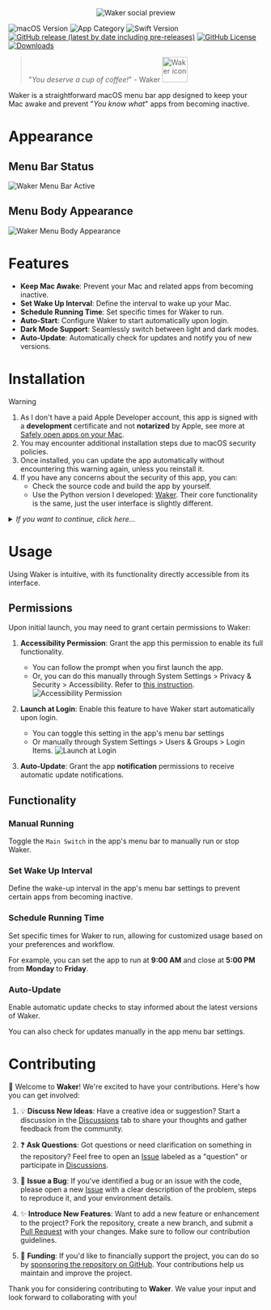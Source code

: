 <div style="text-align:center;">
    <img src="./docs/social-preview.png" alt="Waker social preview">
</div>

![macOS Version](https://img.shields.io/badge/macOS_Version-13.0%2B-green?logo=macOS)
![App Category](https://img.shields.io/badge/App_Category-Utilities-blue?logo=apple)
![Swift Version](https://img.shields.io/badge/Swift_Version-5-blue?logo=swift)
[![GitHub release (latest by date including pre-releases)](https://img.shields.io/github/v/release/ChenglongMa/waker-mac?include_prereleases)](https://github.com/ChenglongMa/waker-mac/releases/latest)
[![GitHub License](https://img.shields.io/github/license/ChenglongMa/waker-mac)](https://github.com/ChenglongMa/waker-mac/blob/main/LICENSE)
[![Downloads](https://img.shields.io/github/downloads/ChenglongMa/waker-mac/total)](https://github.com/ChenglongMa/waker-mac/releases/latest)

> "_You deserve a cup of coffee!_" - Waker <img src="./docs/icon.svg" alt="Waker icon" width="50px">

Waker is a straightforward macOS menu bar app designed to keep your Mac awake and prevent "_You know what_" apps from
becoming inactive.

# Appearance

## Menu Bar Status

![Waker Menu Bar Active](./docs/appearance/menu-bar-status.svg)

## Menu Body Appearance

![Waker Menu Body Appearance](./docs/appearance/menu-body-appearance.png)

# Features

- **Keep Mac Awake**: Prevent your Mac and related apps from becoming inactive.
- **Set Wake Up Interval**: Define the interval to wake up your Mac.
- **Schedule Running Time**: Set specific times for Waker to run.
- **Auto-Start**: Configure Waker to start automatically upon login.
- **Dark Mode Support**: Seamlessly switch between light and dark modes.
- **Auto-Update**: Automatically check for updates and notify you of new versions.

# Installation

> [!WARNING]
> 1. As I don't have a paid Apple Developer account, this app is signed with a **development** certificate and not **notarized** by Apple, see more at [Safely open apps on your Mac](https://support.apple.com/en-us/102445).
> 2. You may encounter additional installation steps due to macOS security policies.
> 3. Once installed, you can update the app automatically without encountering this warning again, unless you reinstall it.
> 4. If you have any concerns about the security of this app, you can:
>    - Check the source code and build the app by yourself.
>    - Use the Python version I developed: [Waker](https://github.com/ChenglongMa/waker). Their core functionality is
       the same, just the user interface is slightly different.

<details markdown="1">
  <summary><i>If you want to continue, click here...</i></summary>

## Download

Download the latest version of Waker's `.dmg` installer from
the [release page](https://github.com/ChenglongMa/waker-mac/releases/latest).

## Installation Steps

1. **Right-click** the `.dmg` file and select `Open` to begin the installation process.
    - 🟢 When right-clicking the `.dmg` file, you will see the following warning, **please click `Open`**.
      ![right click dmg](./docs/installation/right-click-dmg.png)
    - 🔴 If you **double-click** the `.dmg` file, you may encounter the following warning:
      ![double click warning](./docs/installation/double-click-dmg.png)
2. Drag the `Waker.app` to your `Applications` folder.
   ![Drag to Applications](./docs/installation/dmg-installer.png)
3. Locate `Waker.app` in your `Launchpad` or `Applications` folder. If you encounter a warning when opening the app
   from `Launchpad`, click `Show in Finder` and proceed.
    - 🟢 Please **right-click** the app from the `Applications` folder and select `Open`, you will see the following
      warning, **Please click `Open`**.
      ![warning in finder](./docs/installation/right-click-in-finder.png)
    - 🔴 If you open the app
      from `Launchpad` <img src="./docs/assets/launchpad.jpg.webp" alt="launchpad icon" width="20px">, you will see the
      following warning, **please click `Show in Finder`**.
      ![warning in launchpad](./docs/installation/open-in-application.png)
4. You can now find the app in the menu bar, as depicted in the [Appearance Section](#appearance).
5. From now on, you can open the app
   from `Launchpad` <img src="./docs/assets/launchpad.jpg.webp" alt="launchpad icon" width="20px"> as usual.

</details>

# Usage

Using Waker is intuitive, with its functionality directly accessible from its interface.

## Permissions

Upon initial launch, you may need to grant certain permissions to Waker:

1. **Accessibility Permission**: Grant the app this permission to enable its full functionality.
    - You can follow the prompt when you first launch the app.
    - Or, you can do this manually through System Settings > Privacy & Security > Accessibility. Refer
      to [this instruction](https://support.apple.com/en-au/guide/mac-help/mh43185/mac#:~:text=To%20review%20app%20permissions%20—%20for,any%20app%20in%20the%20list.).
      ![Accessibility Permission](./docs/usage/accessibility-permission.png)

2. **Launch at Login**: Enable this feature to have Waker start automatically upon login.

    - You can toggle this setting in the app's menu bar settings
    - Or manually through System Settings > Users & Groups > Login Items.
      ![Launch at Login](./docs/usage/launch-at-login-settings.png)

3. **Auto-Update**: Grant the app **notification** permissions to receive automatic update notifications.

## Functionality

### Manual Running

Toggle the `Main Switch` in the app's menu bar to manually run or stop Waker.

### Set Wake Up Interval

Define the wake-up interval in the app's menu bar settings to prevent certain apps from becoming inactive.

### Schedule Running Time

Set specific times for Waker to run, allowing for customized usage based on your preferences and workflow.

For example, you can set the app to run at **9:00 AM** and close at **5:00 PM** from **Monday** to **Friday**.

### Auto-Update

Enable automatic update checks to stay informed about the latest versions of Waker.

You can also check for updates manually in the app menu bar settings.

# Contributing

👋 Welcome to **Waker**! We're excited to have your contributions. Here's how you can get involved:

1. 💡 **Discuss New Ideas**: Have a creative idea or suggestion? Start a discussion in
   the [Discussions](https://github.com/ChenglongMa/waker-mac/discussions) tab to share your thoughts and
   gather feedback from the community.

2. ❓ **Ask Questions**: Got questions or need clarification on something in the repository? Feel free to open
   an [Issue](https://github.com/ChenglongMa/waker-mac/issues) labeled as a "question" or participate
   in [Discussions](https://github.com/ChenglongMa/waker-mac/discussions).

3. 🐛 **Issue a Bug**: If you've identified a bug or an issue with the code, please open a
   new [Issue](https://github.com/ChenglongMa/waker-mac/issues) with a clear description of the problem, steps
   to reproduce it, and your environment details.

4. ✨ **Introduce New Features**: Want to add a new feature or enhancement to the project? Fork the repository, create a
   new branch, and submit a [Pull Request](https://github.com/ChenglongMa/waker-mac/pulls) with your changes.
   Make sure to follow our contribution guidelines.

5. 💖 **Funding**: If you'd like to financially support the project, you can do so
   by [sponsoring the repository on GitHub](https://github.com/sponsors/ChenglongMa). Your contributions help us
   maintain and improve the project.

Thank you for considering contributing to **Waker**.
We value your input and look forward to collaborating with you!
